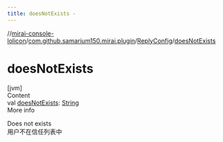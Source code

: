 ```yaml
---
title: doesNotExists -
---
```

//[mirai-console-lolicon](../../../index.md)/[com.github.samarium150.mirai.plugin](../index.md)/[ReplyConfig](index.md)/[doesNotExists](does-not-exists.md)



# doesNotExists  
[jvm]  
Content  
val [doesNotExists](does-not-exists.md): [String](https://kotlinlang.org/api/latest/jvm/stdlib/kotlin/-string/index.html)  
More info  


Does not exists <br> 用户不在信任列表中

  



